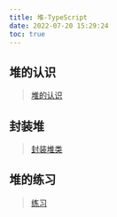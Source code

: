 ```yaml
---
title: 堆-TypeScript
date: 2022-07-20 15:29:24
toc: true
---
```


## 堆的认识
>[堆的认识](/All/algorithm-ts/Heap/knowledge "堆的认识")

## 封装堆
>[封装堆类](/All/algorithm-ts/Heap/heapClass "堆类")

## 堆的练习
>[练习](/All/algorithm-ts/Heap/practice "堆练习")